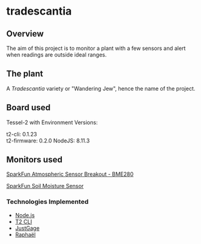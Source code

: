# tradescantia

## Overview

The aim of this project is to monitor a plant with a few sensors and alert when readings are outside ideal ranges.  

## The plant

A *Tradescantia* variety or "Wandering Jew", hence the name of the project.

## Board used

Tessel-2 with Environment Versions:

t2-cli: 0.1.23  
t2-firmware: 0.2.0 
NodeJS: 8.11.3

## Monitors used

[SparkFun Atmospheric Sensor Breakout - BME280](https://www.sparkfun.com/products/13676)

[SparkFun Soil Moisture Sensor](https://www.sparkfun.com/products/13322)

### Technologies Implemented

* [Node.js](https://nodejs.org)  
* [T2 CLI](https://tessel.gitbooks.io/t2-docs/content/API/CLI.html)  
* [JustGage](https://github.com/toorshia/justgage)  
* [Raphaël](https://github.com/DmitryBaranovskiy/raphael)
